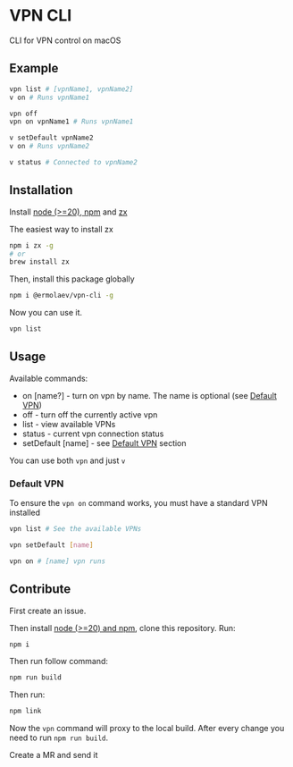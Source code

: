 # VPN CLI
CLI for VPN control on macOS

## Example
``` bash
vpn list # [vpnName1, vpnName2]
v on # Runs vpnName1

vpn off
vpn on vpnName1 # Runs vpnName1

v setDefault vpnName2
v on # Runs vpnName2

v status # Connected to vpnName2
```

## Installation
Install [node (>=20), npm](https://nodejs.org/en) and [zx](https://google.github.io/zx/setup)

The easiest way to install zx
``` bash
npm i zx -g
# or
brew install zx
```

Then, install this package globally
``` bash
npm i @ermolaev/vpn-cli -g
```

Now you can use it.
``` bash
vpn list
```

## Usage
Available commands:
- on [name?] - turn on vpn by name. The name is optional (see [Default VPN](#default-vpn))
- off - turn off the currently active vpn
- list - view available VPNs
- status - current vpn connection status
- setDefault [name] - see [Default VPN](#default-vpn) section

You can use both `vpn` and just `v`

### Default VPN
To ensure the `vpn on` command works, you must have a standard VPN installed
``` bash
vpn list # See the available VPNs

vpn setDefault [name]

vpn on # [name] vpn runs
```

## Contribute
First create an issue.

Then install [node (>=20) and npm](https://nodejs.org/en), clone this repository. Run:
``` bash
npm i
```
Then run follow command:
``` bash
npm run build
```
Then run:
``` bash
npm link
```
Now the `vpn` command will proxy to the local build. After every change you need to run `npm run build`.

Create a MR and send it

